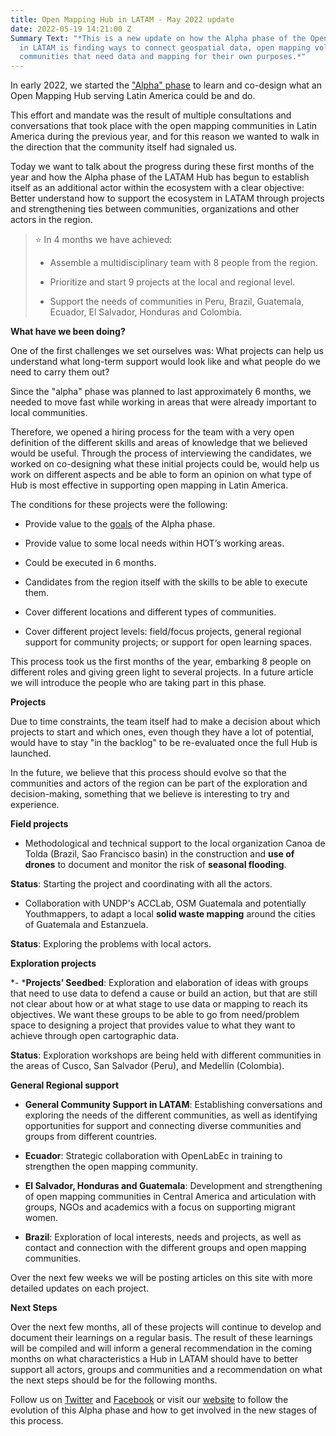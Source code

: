 ```yaml
---
title: Open Mapping Hub in LATAM - May 2022 update
date: 2022-05-19 14:21:00 Z
Summary Text: "*This is a new update on how the Alpha phase of the Open Mapping Hub
  in LATAM is finding ways to connect geospatial data, open mapping volunteers and
  communities that need data and mapping for their own purposes.*"
---
```


In early 2022, we started the ["Alpha" phase](https://www.hotosm.org/updates/open-mapping-hub-in-latam-december-2021-update/) to learn and co-design what an Open Mapping Hub serving Latin America could be and do.

This effort and mandate was the result of multiple consultations and conversations that took place with the open mapping communities in Latin America during the previous year, and for this reason we wanted to walk in the direction that the community itself had signaled us.

Today we want to talk about the progress during these first months of the year and how the Alpha phase of the LATAM Hub has begun to establish itself as an additional actor within the ecosystem with a clear objective: Better understand how to support the ecosystem in LATAM through projects and strengthening ties between communities, organizations and other actors in the region.

> ⭐️ In 4 months we have achieved:
>
> * Assemble a multidisciplinary team with 8 people from the region.
>
> * Prioritize and start 9 projects at the local and regional level.
>
> * Support the needs of communities in Peru, Brazil, Guatemala, Ecuador, El Salvador, Honduras and Colombia.

**What have we been doing?**

One of the first challenges we set ourselves was: What projects can help us understand what long-term support would look like and what people do we need to carry them out?

Since the "alpha" phase was planned to last approximately 6 months, we needed to move fast while working in areas that were already important to local communities.

Therefore, we opened a hiring process for the team with a very open definition of the different skills and areas of knowledge that we believed would be useful. Through the process of interviewing the candidates, we worked on co-designing what these initial projects could be, would help us work on different aspects and be able to form an opinion on what type of Hub is most effective in supporting open mapping in Latin America.

The conditions for these projects were the following:

* Provide value to the [goals](https://www.hotosm.org/updates/open-mapping-hub-in-latam-december-2021-update/) of the Alpha phase.

* Provide value to some local needs within HOT’s working areas.

* Could be executed in 6 months.

* Candidates from the region itself with the skills to be able to execute them.

* Cover different locations and different types of communities.

* Cover different project levels: field/focus projects, general regional support for community projects; or support for open learning spaces.

This process took us the first months of the year, embarking 8 people on different roles and giving green light to several projects. In a future article we will introduce the people who are taking part in this phase.

**Projects**

Due to time constraints, the team itself had to make a decision about which projects to start and which ones, even though they have a lot of potential, would have to stay "in the backlog" to be re-evaluated once the full Hub is launched.

In the future, we believe that this process should evolve so that the communities and actors of the region can be part of the exploration and decision-making, something that we believe is interesting to try and experience.

**Field projects**

* Methodological and technical support to the local organization Canoa de Tolda (Brazil, Sao Francisco basin) in the construction and **use of drones** to document and monitor the risk of **seasonal flooding**.

**Status**: Starting the project and coordinating with all the actors.

* Collaboration with UNDP's ACCLab, OSM Guatemala and potentially Youthmappers, to adapt a local **solid waste mapping** around the cities of Guatemala and Estanzuela.

**Status**: Exploring the problems with local actors.

**Exploration projects**

\*- \***Projects’ Seedbed**: Exploration and elaboration of ideas with groups that need to use data to defend a cause or build an action, but that are still not clear about how or at what stage to use data or mapping to reach its objectives. We want these groups to be able to go from need/problem space to designing a project that provides value to what they want to achieve through open cartographic data.

**Status**: Exploration workshops are being held with different communities in the areas of Cusco, San Salvador (Peru), and Medellín (Colombia).

**General Regional support**

* **General Community Support in LATAM**: Establishing conversations and exploring the needs of the different communities, as well as identifying opportunities for support and connecting diverse communities and groups from different countries.

* **Ecuador**: Strategic collaboration with OpenLabEc in training to strengthen the open mapping community.

* **El Salvador, Honduras and Guatemala**: Development and strengthening of open mapping communities in Central America and articulation with groups, NGOs and academics with a focus on supporting migrant women.

* **Brazil**: Exploration of local interests, needs and projects, as well as contact and connection with the different groups and open mapping communities.

Over the next few weeks we will be posting articles on this site with more detailed updates on each project.

**Next Steps**

Over the next few months, all of these projects will continue to develop and document their learnings on a regular basis. The result of these learnings will be compiled and will inform a general recommendation in the coming months on what characteristics a Hub in LATAM should have to better support all actors, groups and communities and a recommendation on what the next steps should be for the following months.

Follow us on [Twitter](https://twitter.com/mapeoabierto_la) and [Facebook](https://www.facebook.com/Mapeo-abierto-Am%C3%A9rica-Latina-102804808622456/) or visit our [website](https://www.hotosm.org/hubs/latam-hub) to follow the evolution of this Alpha phase and how to get involved in the new stages of this process.